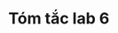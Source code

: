 # Tóm tắc lab 6
<!-- MỤC TIÊU LAB 7

Xây dựng ứng dụng với nhiều lớp theo sự phân cấp thừa kế
Sử dụng lại những gì đã có ở lớp khác
Ghi đè phương thức ở lớp con

PHẦN I
Bài 1 (2 điểm): Hình học với kế thừa

Lớp ChuNhat:

Thuộc tính: rộng, dài
Phương thức: get_chu_vi(), get_dien_tich(), xuat()


Lớp Vuong: Kế thừa từ ChuNhat

Ghi đè phương thức xuat()
Constructor gọi constructor của ChuNhat với cạnh = dài = rộng


Nhập 2 hình chữ nhật và 1 hình vuông, xuất thông tin

Bài 2 (2 điểm): Lớp trừu tượng SinhVienPoly

Thuộc tính: họ tên, ngành
Phương thức trừu tượng: get_diem() (dùng pass)
Phương thức: get_hoc_luc(), xuat()
Phân loại học lực:

Yếu: < 5
Trung bình: 5-7
Khá: 7-8
Giỏi: 8-9
Xuất sắc: ≥ 9



PHẦN II
Bài 3 (2 điểm): Lớp con kế thừa

SinhVienIT: Kế thừa SinhVienPoly

Thuộc tính: điểm java, html, css
Ghi đè get_diem(): (2×java + html + css) / 4


SinhVienBiz: Kế thừa SinhVienPoly

Thuộc tính: điểm marketing, sales
Ghi đè get_diem(): (2×marketing + sales) / 3



Bài 4 (2 điểm): Chương trình quản lý sinh viên
Menu gồm:

Nhập danh sách sinh viên
Xuất thông tin danh sách sinh viên
Xuất danh sách sinh viên học lực giỏi
Sắp xếp theo điểm
Kết thúc

Bài 5: Chưa có nội dung
Lab này tập trung vào các khái niệm:

Inheritance (Kế thừa)
Method Overriding (Ghi đè phương thức)
Abstract Method (Phương thức trừu tượng)
Polymorphism (Đa hình) -->